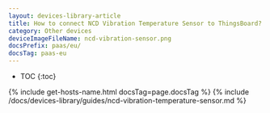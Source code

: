 ```yaml
---
layout: devices-library-article
title: How to connect NCD Vibration Temperature Sensor to ThingsBoard?
category: Other devices
deviceImageFileName: ncd-vibration-sensor.png
docsPrefix: paas/eu/
docsTag: paas-eu
---
```


* TOC
{:toc}

{% include get-hosts-name.html docsTag=page.docsTag %}
{% include /docs/devices-library/guides/ncd-vibration-temperature-sensor.md %}